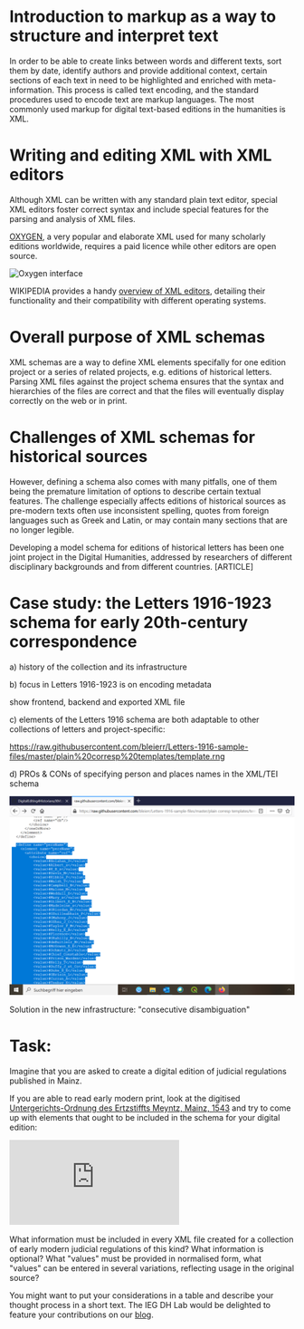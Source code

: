 # Introduction to markup as a way to structure and interpret text

In order to be able to create links between words and different texts, sort them by date, identify authors and provide additional context, certain sections of each text in need to be highlighted and enriched with meta-information. This process is called text encoding, and the standard procedures used to encode text are markup languages. The most commonly used markup for digital text-based editions in the humanities is XML.

# Writing and editing XML with XML editors

Although XML can be written with any standard plain text editor, special XML editors foster correct syntax and include special features for the parsing and analysis of XML files.

[OXYGEN](https://www.oxygenxml.com/), a very popular and elaborate XML used for many scholarly editions worldwide, requires a paid licence while other editors are open source.

![Oxygen interface](https://www.oxygenxml.com/img/tei_editor_big.jpg)

WIKIPEDIA provides a handy [overview of XML editors](https://en.wikipedia.org/wiki/Comparison_of_XML_editors), detailing their functionality and their compatibility with different operating systems.

# Overall purpose of XML schemas

XML schemas are a way to define XML elements specifally for one edition project or a series of related projects, e.g. editions of historical letters. Parsing XML files against the project schema ensures that the syntax and hierarchies of the files are correct and that the files will eventually display correctly on the web or in print.

# Challenges of XML schemas for historical sources

However, defining a schema also comes with many pitfalls, one of them being the premature limitation of options to describe certain textual features. The challenge especially affects editions of historical sources as pre-modern texts often use inconsistent spelling, quotes from foreign languages such as Greek and Latin, or may contain many sections that are no longer legible.

Developing a model schema for editions of historical letters has been one joint project in the Digital Humanities, addressed by researchers of different disciplinary backgrounds and from different countries. [ARTICLE]

# Case study: the Letters 1916-1923 schema for early 20th-century correspondence

a) history of the collection and its infrastructure 

b) focus in Letters 1916-1923 is on encoding metadata

show frontend, backend and exported XML file

c) elements of the Letters 1916 schema are both adaptable to other collections of letters and project-specific:

https://raw.githubusercontent.com/bleierr/Letters-1916-sample-files/master/plain%20corresp%20templates/template.rng

d) PROs & CONs of specifying person and places names in the XML/TEI schema

!["persName" and values in the original Letters 1916 schema](https://github.com/MonikaBarget/DigitalEditing4Historians/blob/master/PersName_Letters1916_Schema.png)

Solution in the new infrastructure: "consecutive disambiguation"

# Task: 

Imagine that you are asked to create a digital edition of judicial regulations published in Mainz.

If you are able to read early modern print, look at the digitised [Untergerichts-Ordnung des Ertzstiffts Meyntz, Mainz, 1543](https://daten.digitale-sammlungen.de/~db/0002/bsb00029454/images/) and try to come up with elements that ought to be included in the schema for your digital edition:

![Title Page Gerichtsordnung](https://daten.digitale-sammlungen.de/~zend-bsb/wasserzeichen-projekte.php?seite=00001&id=00029454&bibl=bsb&kennziffer=19111913194709091911)

What information must be included in every XML file created for a collection of early modern judicial regulations of this kind? What information is optional?
What "values" must be provided in normalised form, what "values" can be entered in several variations, reflecting usage in the original source?

You might want to put your considerations in a table and describe your thought process in a short text. The IEG DH Lab would be delighted to feature your contributions on our [blog](https://dhlab.hypotheses.org/).


